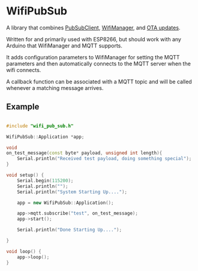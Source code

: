 # WifiPubSub

A library that combines [PubSubClient](http://pubsubclient.knolleary.net), [WifiManager](https://github.com/tzapu/WiFiManager), and [OTA updates](http://esp8266.github.io/Arduino/versions/2.0.0/doc/ota_updates/ota_updates.html).

Written for and primarily used with ESP8266, but should work with any Arduino that WifiManager and MQTT supports.

It adds configuration parameters to WifiManager for setting the MQTT parameters and then automatically connects to the MQTT server when the wifi connects.

A callback function can be associated with a MQTT topic and will be called whenever a matching message arrives.

## Example


```cpp

#include "wifi_pub_sub.h"

WifiPubSub::Application *app;

void
on_test_message(const byte* payload, unsigned int length){
    Serial.println("Received test payload, doing something special");
}

void setup() {
    Serial.begin(115200);
    Serial.println("");
    Serial.println("System Starting Up....");

    app = new WifiPubSub::Application();

    app->mqtt.subscribe("test", on_test_message);
    app->start();

    Serial.println("Done Starting Up....");

}

void loop() {
    app->loop();
}


```
